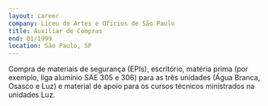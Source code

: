 ```yaml
---
layout: career
company: Liceu de Artes e Oficios de São Paulo
title: Auxiliar de Compras
end: 01/1999
location: São Paulo, SP
---
```

Compra de materiais de segurança (EPIs), escritório, matéria prima (por exemplo, liga alumínio SAE 305 e 306) para as três unidades (Água Branca, Osasco e Luz) e material de apoio para os cursos técnicos ministrados na unidades Luz.
